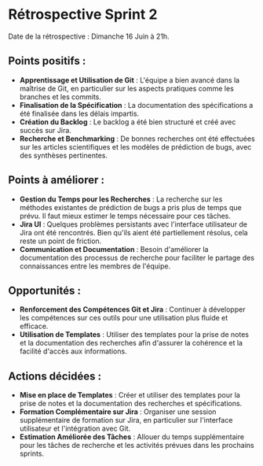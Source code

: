 # Rétrospective Sprint 2

Date de la rétrospective : Dimanche 16 Juin à 21h.

## Points positifs :

- **Apprentissage et Utilisation de Git** : L'équipe a bien avancé dans la maîtrise de Git, en particulier sur les aspects pratiques comme les branches et les commits.
- **Finalisation de la Spécification** : La documentation des spécifications a été finalisée dans les délais impartis.
- **Création du Backlog** : Le backlog a été bien structuré et créé avec succès sur Jira.
- **Recherche et Benchmarking** : De bonnes recherches ont été effectuées sur les articles scientifiques et les modèles de prédiction de bugs, avec des synthèses pertinentes.

## Points à améliorer :

- **Gestion du Temps pour les Recherches** : La recherche sur les méthodes existantes de prédiction de bugs a pris plus de temps que prévu. Il faut mieux estimer le temps nécessaire pour ces tâches.
- **Jira UI** : Quelques problèmes persistants avec l'interface utilisateur de Jira ont été rencontrés. Bien qu'ils aient été partiellement résolus, cela reste un point de friction.
- **Communication et Documentation** : Besoin d'améliorer la documentation des processus de recherche pour faciliter le partage des connaissances entre les membres de l'équipe.

## Opportunités :

- **Renforcement des Compétences Git et Jira** : Continuer à développer les compétences sur ces outils pour une utilisation plus fluide et efficace.
- **Utilisation de Templates** : Utiliser des templates pour la prise de notes et la documentation des recherches afin d'assurer la cohérence et la facilité d'accès aux informations.

## Actions décidées :

- **Mise en place de Templates** : Créer et utiliser des templates pour la prise de notes et la documentation des recherches et spécifications.
- **Formation Complémentaire sur Jira** : Organiser une session supplémentaire de formation sur Jira, en particulier sur l'interface utilisateur et l'intégration avec Git.
- **Estimation Améliorée des Tâches** : Allouer du temps supplémentaire pour les tâches de recherche et les activités prévues dans les prochains sprints.
